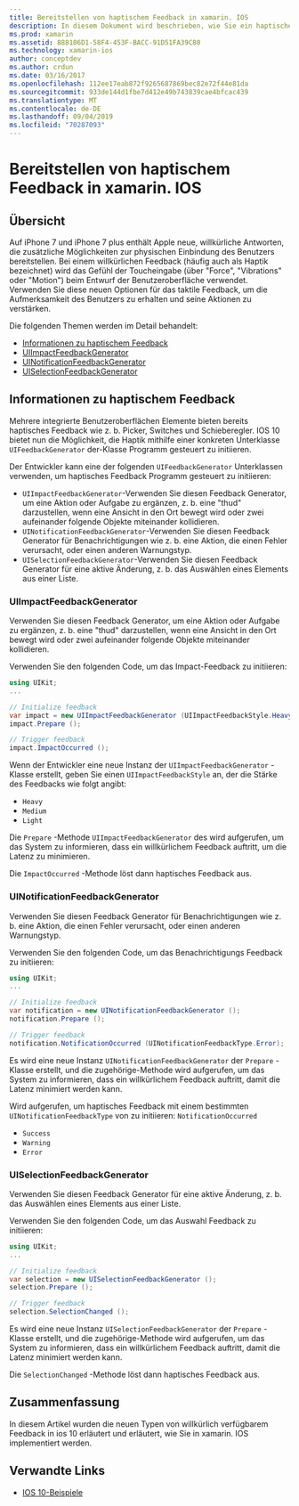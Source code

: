 ```yaml
---
title: Bereitstellen von haptischem Feedback in xamarin. IOS
description: In diesem Dokument wird beschrieben, wie Sie ein haptisches Feedback in einer xamarin. IOS-App bereitstellen. Es werden uiimpactfeedbackgenerator, uinotificationfeedbackgenerator und uiselectionfeedbackgenerator erläutert.
ms.prod: xamarin
ms.assetid: 888106D1-58F4-453F-BACC-91D51FA39C80
ms.technology: xamarin-ios
author: conceptdev
ms.author: crdun
ms.date: 03/16/2017
ms.openlocfilehash: 112ee17eab872f9265687869bec82e72f44e81da
ms.sourcegitcommit: 933de144d1fbe7d412e49b743839cae4bfcac439
ms.translationtype: MT
ms.contentlocale: de-DE
ms.lasthandoff: 09/04/2019
ms.locfileid: "70287093"
---
```

# <a name="providing-haptic-feedback-in-xamarinios"></a>Bereitstellen von haptischem Feedback in xamarin. IOS

<a name="Overview" />

## <a name="overview"></a>Übersicht

Auf iPhone 7 und iPhone 7 plus enthält Apple neue, willkürliche Antworten, die zusätzliche Möglichkeiten zur physischen Einbindung des Benutzers bereitstellen. Bei einem willkürlichen Feedback (häufig auch als Haptik bezeichnet) wird das Gefühl der Toucheingabe (über "Force", "Vibrations" oder "Motion") beim Entwurf der Benutzeroberfläche verwendet. Verwenden Sie diese neuen Optionen für das taktile Feedback, um die Aufmerksamkeit des Benutzers zu erhalten und seine Aktionen zu verstärken.

Die folgenden Themen werden im Detail behandelt:

- [Informationen zu haptischem Feedback](#About-Haptic-Feedback)
- [UIImpactFeedbackGenerator](#UIImpactFeedbackGenerator)
- [UINotificationFeedbackGenerator](#UINotificationFeedbackGenerator)
- [UISelectionFeedbackGenerator](#UISelectionFeedbackGenerator)

<a name="About-Haptic-Feedback" />

## <a name="about-haptic-feedback"></a>Informationen zu haptischem Feedback

Mehrere integrierte Benutzeroberflächen Elemente bieten bereits haptisches Feedback wie z. b. Picker, Switches und Schieberegler. IOS 10 bietet nun die Möglichkeit, die Haptik mithilfe einer konkreten Unterklasse `UIFeedbackGenerator` der-Klasse Programm gesteuert zu initiieren.

Der Entwickler kann eine der folgenden `UIFeedbackGenerator` Unterklassen verwenden, um haptisches Feedback Programm gesteuert zu initiieren:

- `UIImpactFeedbackGenerator`-Verwenden Sie diesen Feedback Generator, um eine Aktion oder Aufgabe zu ergänzen, z. b. eine "thud" darzustellen, wenn eine Ansicht in den Ort bewegt wird oder zwei aufeinander folgende Objekte miteinander kollidieren.
- `UINotificationFeedbackGenerator`-Verwenden Sie diesen Feedback Generator für Benachrichtigungen wie z. b. eine Aktion, die einen Fehler verursacht, oder einen anderen Warnungstyp.
- `UISelectionFeedbackGenerator`-Verwenden Sie diesen Feedback Generator für eine aktive Änderung, z. b. das Auswählen eines Elements aus einer Liste.

<a name="UIImpactFeedbackGenerator" />

### <a name="uiimpactfeedbackgenerator"></a>UIImpactFeedbackGenerator

Verwenden Sie diesen Feedback Generator, um eine Aktion oder Aufgabe zu ergänzen, z. b. eine "thud" darzustellen, wenn eine Ansicht in den Ort bewegt wird oder zwei aufeinander folgende Objekte miteinander kollidieren.

Verwenden Sie den folgenden Code, um das Impact-Feedback zu initiieren:

```csharp
using UIKit;
...

// Initialize feedback
var impact = new UIImpactFeedbackGenerator (UIImpactFeedbackStyle.Heavy);
impact.Prepare ();

// Trigger feedback
impact.ImpactOccurred ();
```

Wenn der Entwickler eine neue Instanz der `UIImpactFeedbackGenerator` -Klasse erstellt, geben Sie einen `UIImpactFeedbackStyle` an, der die Stärke des Feedbacks wie folgt angibt:

- `Heavy`
- `Medium`
- `Light`

Die `Prepare` -Methode `UIImpactFeedbackGenerator` des wird aufgerufen, um das System zu informieren, dass ein willkürlichem Feedback auftritt, um die Latenz zu minimieren.

Die `ImpactOccurred` -Methode löst dann haptisches Feedback aus.

<a name="UINotificationFeedbackGenerator" />

### <a name="uinotificationfeedbackgenerator"></a>UINotificationFeedbackGenerator

Verwenden Sie diesen Feedback Generator für Benachrichtigungen wie z. b. eine Aktion, die einen Fehler verursacht, oder einen anderen Warnungstyp.

Verwenden Sie den folgenden Code, um das Benachrichtigungs Feedback zu initiieren:

```csharp
using UIKit;
...

// Initialize feedback
var notification = new UINotificationFeedbackGenerator ();
notification.Prepare ();

// Trigger feedback
notification.NotificationOccurred (UINotificationFeedbackType.Error);
```

Es wird eine neue Instanz `UINotificationFeedbackGenerator` der `Prepare` -Klasse erstellt, und die zugehörige-Methode wird aufgerufen, um das System zu informieren, dass ein willkürlichem Feedback auftritt, damit die Latenz minimiert werden kann.

Wird aufgerufen, um haptisches Feedback mit einem bestimmten `UINotificationFeedbackType` von zu initiieren: `NotificationOccurred`

- `Success`
- `Warning`
- `Error`

<a name="UISelectionFeedbackGenerator" />

### <a name="uiselectionfeedbackgenerator"></a>UISelectionFeedbackGenerator

Verwenden Sie diesen Feedback Generator für eine aktive Änderung, z. b. das Auswählen eines Elements aus einer Liste.

Verwenden Sie den folgenden Code, um das Auswahl Feedback zu initiieren:

```csharp
using UIKit;
...

// Initialize feedback
var selection = new UISelectionFeedbackGenerator ();
selection.Prepare ();

// Trigger feedback
selection.SelectionChanged ();
```

Es wird eine neue Instanz `UISelectionFeedbackGenerator` der `Prepare` -Klasse erstellt, und die zugehörige-Methode wird aufgerufen, um das System zu informieren, dass ein willkürlichem Feedback auftritt, damit die Latenz minimiert werden kann.

Die `SelectionChanged` -Methode löst dann haptisches Feedback aus.

## <a name="summary"></a>Zusammenfassung

In diesem Artikel wurden die neuen Typen von willkürlich verfügbarem Feedback in ios 10 erläutert und erläutert, wie Sie in xamarin. IOS implementiert werden.

## <a name="related-links"></a>Verwandte Links

- [IOS 10-Beispiele](https://docs.microsoft.com/samples/browse/?products=xamarin&term=Xamarin.iOS+iOS10)
